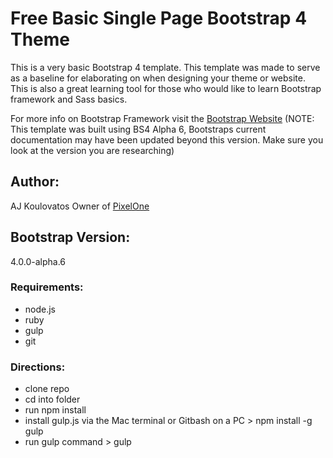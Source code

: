 # Free Basic Single Page Bootstrap 4 Theme

This is a very basic Bootstrap 4 template. This template was made to serve as a baseline for elaborating on when designing your theme or website. This is also a great learning tool for those who would like to learn Bootstrap framework and Sass basics.  

For more info on Bootstrap Framework visit the [Bootstrap Website](https://v4-alpha.getbootstrap.com/getting-started/introduction/) (NOTE: This template was built using BS4 Alpha 6, Bootstraps current documentation may have been updated beyond this version. Make sure you look at the version you are researching)

## Author:

AJ Koulovatos Owner of [PixelOne](http://pixelonedigital.com)

## Bootstrap Version:

4.0.0-alpha.6

### Requirements:

- node.js
- ruby
- gulp
- git

### Directions:

- clone repo
- cd into folder
- run npm install
- install gulp.js via the Mac terminal or Gitbash on a PC > npm install -g gulp
- run gulp command > gulp

